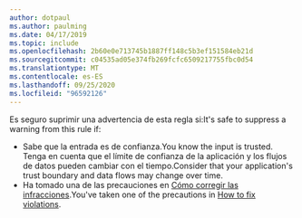 ```yaml
---
author: dotpaul
ms.author: paulming
ms.date: 04/17/2019
ms.topic: include
ms.openlocfilehash: 2b60e0e713745b1887ff148c5b3ef151584eb21d
ms.sourcegitcommit: c04535ad05e374fb269fcfc6509217755fbc0d54
ms.translationtype: MT
ms.contentlocale: es-ES
ms.lasthandoff: 09/25/2020
ms.locfileid: "96592126"
---
```

<span data-ttu-id="f2aea-101">Es seguro suprimir una advertencia de esta regla si:</span><span class="sxs-lookup"><span data-stu-id="f2aea-101">It's safe to suppress a warning from this rule if:</span></span>

- <span data-ttu-id="f2aea-102">Sabe que la entrada es de confianza.</span><span class="sxs-lookup"><span data-stu-id="f2aea-102">You know the input is trusted.</span></span> <span data-ttu-id="f2aea-103">Tenga en cuenta que el límite de confianza de la aplicación y los flujos de datos pueden cambiar con el tiempo.</span><span class="sxs-lookup"><span data-stu-id="f2aea-103">Consider that your application's trust boundary and data flows may change over time.</span></span>
- <span data-ttu-id="f2aea-104">Ha tomado una de las precauciones en [Cómo corregir las infracciones](#how-to-fix-violations).</span><span class="sxs-lookup"><span data-stu-id="f2aea-104">You've taken one of the precautions in [How to fix violations](#how-to-fix-violations).</span></span>
